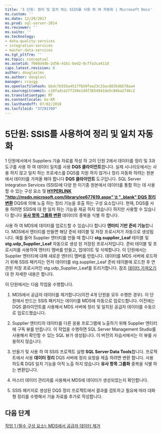 ```yaml
---
title: '5 단원: 정리 및 일치 하는 SSIS를 사용 하 여 자동화 | Microsoft Docs'
ms.custom: ''
ms.date: 12/29/2017
ms.prod: sql-server-2014
ms.reviewer: ''
ms.suite: ''
ms.technology:
- data-quality-services
- integration-services
- master-data-services
ms.tgt_pltfrm: ''
ms.topic: conceptual
ms.assetid: f068d4db-2d56-41b1-bed2-0cffa3ca411d
caps.latest.revision: 8
author: douglaslms
ms.author: douglasl
manager: craigg
ms.openlocfilehash: bbdc7b555a4517fb59fea23c33ac8835d8578aa4
ms.sourcegitcommit: c18fadce27f330e1d4f36549414e5c84ba2f46c2
ms.translationtype: MT
ms.contentlocale: ko-KR
ms.lasthandoff: 07/02/2018
ms.locfileid: "37291709"
---
```

# <a name="lesson-5-automating-the-cleansing-and-matching-using-ssis"></a>5단원: SSIS를 사용하여 정리 및 일치 자동화
  1 단원에서에서 Suppliers 기술 자료를 작성 하 고이 단원 2에서 데이터를 정리 및 3과 도구를 사용 하 여 데이터 일치를 사용 **DQS 클라이언트**합니다. 실제 시나리오에서는 사용 하지 않고 일치 하는 프로세스를 DQS를 지원 하지 않거나 정리 자동화 하려는 원본에서 데이터를 가져올 해야 합니다 **DQS 클라이언트** 도구입니다. SQL Server Integration Services (SSIS)에 다양 한 이기종 원본에서 데이터를 통합 하는 데 사용할 수 있는 구성 요소 및 **[HYPERLINK "http://msdn.microsoft.com/library/ee677619.aspx" \t "_blank" DQS 정리 변환](http://msdn.microsoft.com/library/ee677619.aspx)** DQS에 의해 노출 하는 정리 기능을 호출 하는 구성 요소입니다. 현재, DQS를 사용 하려면 SSIS에 대 한 일치 하는 기능을 제공 하지 않습니다 하지만 사용할 수 있습니다 합니다 **[유사 항목 그룹화 변환](http://msdn.microsoft.com/library/ms141764.aspx)** 데이터의 중복을 식별 하 합니다.  
  
 사용 하 여 MDS에 데이터를 업로드할 수 있습니다 합니다 **엔터티 기반 준비 기능**합니다. MDS에서 엔터티를 만들면 해당 준비 테이블 및 저장 프로시저가 자동으로 생성됩니다. 예를 들어 Supplier 엔터티를 만들 때 합니다 **stg.supplier_Leaf** 테이블 및 **stg.udp_Supplier_Leaf** 자동으로 생성 된 저장된 프로시저입니다. 준비 테이블 및 프로시저를 사용하여 엔터티 멤버를 만들고, 업데이트 및 삭제합니다. 이 단원에서는 Supplier 엔터티에 대해 새로운 엔터티 멤버를 만듭니다. 데이터를 MDS 서버에 로드하기 위해 SSIS 패키지는 먼저 데이터를 stg.supplier_Leaf 준비 테이블에 로드한 후 연관된 저장 프로시저인 stg.udp_Supplier_Leaf를 트리거합니다. 참조 [데이터 가져오기](http://msdn.microsoft.com/library/ee633726.aspx) 대 한 자세한 내용은 합니다.  
  
 이 단원에서는 다음 작업을 수행합니다.  
  
1.  MDS에서 공급자 데이터를 제거합니다(이전 4개 단원을 모두 수행한 경우). 이 단원에서 만드는 SSIS 패키지는 데이터를 MDS에 자동으로 업로드합니다. 이전에는 DQS 클라이언트를 사용해서 MDS 서버에 정리 및 일치된 공급자 데이터를 수동으로 업로드했습니다.  
  
2.  Supplier 엔터티의 데이터를 다른 응용 프로그램에 노출하기 위해 Supplier 엔티터에 구독 뷰를 만듭니다. 이 작업을 수행하면 SQL Server Management Studio를 사용해서 확인할 수 있는 SQL 뷰가 생성됩니다. 이 버전의 자습서에서는 이 뷰를 사용하지 않습니다.  
  
3.  만들기 및 사용 하 여 SSIS 프로젝트 실행 **SQL Server Data Tools**합니다. 프로젝트에서 사용 **데이터 정리** DQS 서버에 정리 요청을 제출 하려면 변환 합니다. 사용 하도록 DQS 일치 기능을 아직 노출 하지 않습니다 **유사 항목 그룹화** 중복을 식별 하는 변환입니다.  
  
4.  마스터 데이터 관리자를 사용해서 MDS에 데이터가 생성되었는지 확인합니다.  
  
5.  SSIS 패키지로 생성된 DQS 정리 프로젝트에서 결과를 검토하고 필요에 따라 대화형 정리를 수행해서 기술 자료를 추가로 작성합니다.  
  
## <a name="next-step"></a>다음 단계  
 [작업 1 &#40;필수 구성 요소&#41;: MDS에서 공급자 데이터 제거](../../2014/tutorials/task-1-prerequisite-removing-supplier-data-in-mds.md)  
  
  
